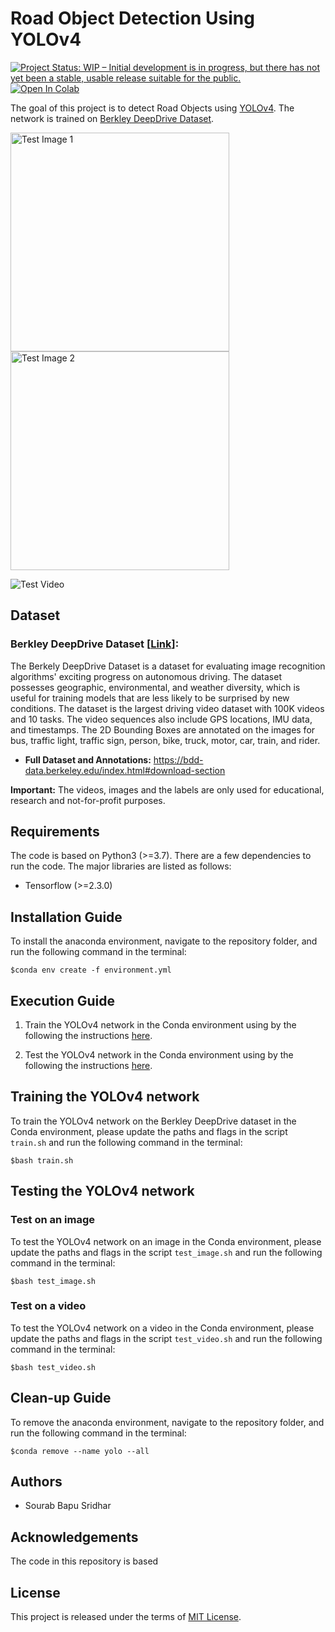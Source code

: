 # Road Object Detection Using YOLOv4

[![Project Status: WIP – Initial development is in progress, but there has not yet been a stable, usable release suitable for the public.](https://www.repostatus.org/badges/latest/wip.svg)](https://www.repostatus.org/#wip) [![Open In Colab](https://colab.research.google.com/assets/colab-badge.svg)](https://colab.research.google.com/github/sourabbapusridhar/road-object-detection-using-yolov4/blob/master/colab/yolov4_bdd100k.ipynb)

The goal of this project is to detect Road Objects using [YOLOv4](https://github.com/AlexeyAB/darknet). The network is trained on [Berkley DeepDrive Dataset](https://bdd-data.berkeley.edu/).

<img src="https://github.com/sourabbapusridhar/road-object-detection-using-yolov4/blob/master/output/test-image-1.jpg" alt="Test Image 1" width="350"> <img src="https://github.com/sourabbapusridhar/road-object-detection-using-yolov4/blob/master/output/test-image-2.jpg" alt="Test Image 2" width="350">

<img src="https://github.com/sourabbapusridhar/road-object-detection-using-yolov4/blob/master/output/test-video-output.gif" alt="Test Video">

## Dataset
### Berkley DeepDrive Dataset [[Link](https://bdd-data.berkeley.edu/index.html)]:
The Berkely DeepDrive Dataset is a dataset for evaluating image recognition algorithms' exciting progress on autonomous driving. The dataset possesses geographic, environmental, and weather diversity, which is useful for training models that are less likely to be surprised by new conditions. The dataset is the largest driving video dataset with 100K videos and 10 tasks. The video sequences also include GPS locations, IMU data, and timestamps. The 2D Bounding Boxes are annotated on the images for bus, traffic light, traffic sign, person, bike, truck, motor, car, train, and rider.

- **Full Dataset and Annotations:** https://bdd-data.berkeley.edu/index.html#download-section

**Important:** The videos, images and the labels are only used for educational, research and not-for-profit purposes.

## Requirements
The code is based on Python3 (>=3.7). There are a few dependencies to run the code. The major libraries are listed as follows:
* Tensorflow (>=2.3.0)

## Installation Guide
To install the anaconda environment, navigate to the repository folder, and run the following command in the terminal:

```
$conda env create -f environment.yml
```

## Execution Guide
1. Train the YOLOv4 network in the Conda environment using by the following the instructions [here](https://github.com/sourabbapusridhar/road-object-detection-using-yolov4#training-the-yolov4-network).

2. Test the YOLOv4 network in the Conda environment using by the following the instructions [here](https://github.com/sourabbapusridhar/road-object-detection-using-yolov4#testing-the-yolov4-network).

## Training the YOLOv4 network
To train the YOLOv4 network on the Berkley DeepDrive dataset in the Conda environment, please update the paths and flags in the script `train.sh` and run the following command in the terminal:

```
$bash train.sh
```

## Testing the YOLOv4 network
### Test on an image
To test the YOLOv4 network on an image in the Conda environment, please update the paths and flags in the script `test_image.sh` and run the following command in the terminal:

```
$bash test_image.sh
```

### Test on a video
To test the YOLOv4 network on a video in the Conda environment, please update the paths and flags in the script `test_video.sh` and run the following command in the terminal:

```
$bash test_video.sh
```

## Clean-up Guide
To remove the anaconda environment, navigate to the repository folder, and run the following command in the terminal:

```
$conda remove --name yolo --all
```

## Authors
* Sourab Bapu Sridhar

## Acknowledgements
The code in this repository is based 

## License
This project is released under the terms of [MIT License](LICENSE).

